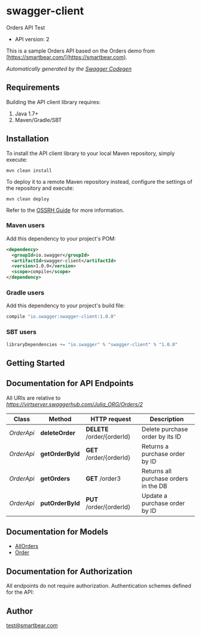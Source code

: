 # swagger-client

Orders API Test
- API version: 2

This is a sample Orders API based on the Orders demo from [https://smartbear.com/](https://smartbear.com). 


*Automatically generated by the [Swagger Codegen](https://github.com/swagger-api/swagger-codegen)*

## Requirements

Building the API client library requires:
1. Java 1.7+
2. Maven/Gradle/SBT

## Installation

To install the API client library to your local Maven repository, simply execute:

```shell
mvn clean install
```

To deploy it to a remote Maven repository instead, configure the settings of the repository and execute:

```shell
mvn clean deploy
```

Refer to the [OSSRH Guide](http://central.sonatype.org/pages/ossrh-guide.html) for more information.

### Maven users

Add this dependency to your project's POM:

```xml
<dependency>
  <groupId>io.swagger</groupId>
  <artifactId>swagger-client</artifactId>
  <version>1.0.0</version>
  <scope>compile</scope>
</dependency>
```

### Gradle users

Add this dependency to your project's build file:

```groovy
compile "io.swagger:swagger-client:1.0.0"
```

### SBT users

```scala
libraryDependencies += "io.swagger" % "swagger-client" % "1.0.0"
```

## Getting Started

## Documentation for API Endpoints

All URIs are relative to *https://virtserver.swaggerhub.com/Julia_ORG/Orders/2*

Class | Method | HTTP request | Description
------------ | ------------- | ------------- | -------------
*OrderApi* | **deleteOrder** | **DELETE** /order/{orderId} | Delete purchase order by its ID
*OrderApi* | **getOrderById** | **GET** /order/{orderId} | Returns a purchase order by ID
*OrderApi* | **getOrders** | **GET** /order3 | Returns all purchase orders in the DB
*OrderApi* | **putOrderById** | **PUT** /order/{orderId} | Update a purchase order by ID


## Documentation for Models

 - [AllOrders](AllOrders.md)
 - [Order](Order.md)


## Documentation for Authorization

All endpoints do not require authorization.
Authentication schemes defined for the API:

## Author

test@smartbear.com
